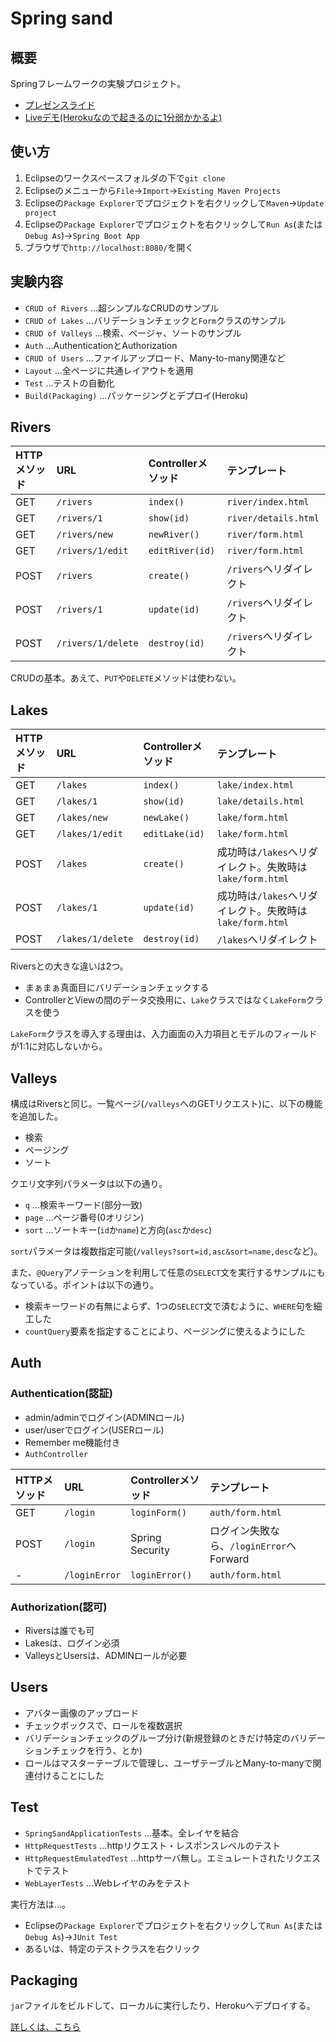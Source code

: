 # Spring sand

## 概要

Springフレームワークの実験プロジェクト。

- [プレゼンスライド](https://gpsoft.github.io/slidarch/spring_sand.html)
- [Liveデモ(Herokuなので起きるのに1分弱かかるよ)](https://spring-sand.herokuapp.com/)

## 使い方

1. Eclipseのワークスペースフォルダの下で`git clone`
2. Eclipseのメニューから`File`→`Import`→`Existing Maven Projects`
3. Eclipseの`Package Explorer`でプロジェクトを右クリックして`Maven`→`Update project`
4. Eclipseの`Package Explorer`でプロジェクトを右クリックして`Run As`(または`Debug As`)→`Spring Boot App`
5. ブラウザで`http://localhost:8080/`を開く

## 実験内容

- `CRUD of Rivers` ...超シンプルなCRUDのサンプル
- `CRUD of Lakes` ...バリデーションチェックと`Form`クラスのサンプル
- `CRUD of Valleys` ...検索、ページャ、ソートのサンプル
- `Auth` ...AuthenticationとAuthorization
- `CRUD of Users` ...ファイルアップロード、Many-to-many関連など
- `Layout` ...全ページに共通レイアウトを適用
- `Test` ...テストの自動化
- `Build(Packaging)` ...パッケージングとデプロイ(Heroku)

## Rivers

| HTTPメソッド|URL |Controllerメソッド|テンプレート |
| :---------- | :- | :--------------- | :---------- |
| GET|`/rivers`|`index()`|`river/index.html` |
| GET|`/rivers/1`|`show(id)`|`river/details.html` |
| GET|`/rivers/new`|`newRiver()`|`river/form.html` |
| GET|`/rivers/1/edit`|`editRiver(id)`|`river/form.html` |
| POST|`/rivers`|`create()`|`/rivers`へリダイレクト |
| POST|`/rivers/1`|`update(id)`|`/rivers`へリダイレクト |
| POST|`/rivers/1/delete`|`destroy(id)`|`/rivers`へリダイレクト |

CRUDの基本。あえて、`PUT`や`DELETE`メソッドは使わない。

## Lakes

| HTTPメソッド|URL |Controllerメソッド|テンプレート |
| :---------- | :- | :--------------- | :---------- |
| GET|`/lakes`|`index()`|`lake/index.html` |
| GET|`/lakes/1`|`show(id)`|`lake/details.html` |
| GET|`/lakes/new`|`newLake()`|`lake/form.html` |
| GET|`/lakes/1/edit`|`editLake(id)`|`lake/form.html` |
| POST|`/lakes`|`create()`|成功時は`/lakes`へリダイレクト。失敗時は`lake/form.html` |
| POST|`/lakes/1`|`update(id)`|成功時は`/lakes`へリダイレクト。失敗時は`lake/form.html` |
| POST|`/lakes/1/delete`|`destroy(id)`|`/lakes`へリダイレクト |

Riversとの大きな違いは2つ。

- まぁまぁ真面目にバリデーションチェックする
- ControllerとViewの間のデータ交換用に、`Lake`クラスではなく`LakeForm`クラスを使う

`LakeForm`クラスを導入する理由は、入力画面の入力項目とモデルのフィールドが1:1に対応しないから。

## Valleys

構成はRiversと同じ。一覧ページ(`/valleys`へのGETリクエスト)に、以下の機能を追加した。

- 検索
- ページング
- ソート

クエリ文字列パラメータは以下の通り。

- `q` ...検索キーワード(部分一致)
- `page` ...ページ番号(0オリジン)
- `sort` ...ソートキー(`id`か`name`)と方向(`asc`か`desc`)

`sort`パラメータは複数指定可能(`/valleys?sort=id,asc&sort=name,desc`など)。

また、`@Query`アノテーションを利用して任意の`SELECT`文を実行するサンプルにもなっている。ポイントは以下の通り。

- 検索キーワードの有無によらず、1つの`SELECT`文で済むように、`WHERE`句を細工した
- `countQuery`要素を指定することにより、ページングに使えるようにした

## Auth

### Authentication(認証)

- admin/adminでログイン(ADMINロール)
- user/userでログイン(USERロール)
- Remember me機能付き
- `AuthController`

| HTTPメソッド|URL |Controllerメソッド|テンプレート |
| :---------- | :- | :--------------- | :---------- |
| GET|`/login`|`loginForm()`|`auth/form.html` |
| POST|`/login`| Spring Security |ログイン失敗なら、`/loginError`へForward |
| - |`/loginError`| `loginError()` |`auth/form.html` |

### Authorization(認可)

- Riversは誰でも可
- Lakesは、ログイン必須
- ValleysとUsersは、ADMINロールが必要

## Users

- アバター画像のアップロード
- チェックボックスで、ロールを複数選択
- バリデーションチェックのグループ分け(新規登録のときだけ特定のバリデーションチェックを行う、とか)
- ロールはマスターテーブルで管理し、ユーザテーブルとMany-to-manyで関連付けることにした

## Test

- `SpringSandApplicationTests` ...基本。全レイヤを結合
- `HttpRequestTests` ...httpリクエスト・レスポンスレベルのテスト
- `HttpRequestEmulatedTest` ...httpサーバ無し。エミュレートされたリクエストでテスト
- `WebLayerTests` ...Webレイヤのみをテスト

実行方法は…。

- Eclipseの`Package Explorer`でプロジェクトを右クリックして`Run As`(または`Debug As`)→`JUnit Test`
- あるいは、特定のテストクラスを右クリック

## Packaging

`jar`ファイルをビルドして、ローカルに実行したり、Herokuへデプロイする。

[詳しくは、こちら](docs/packaging.md)
